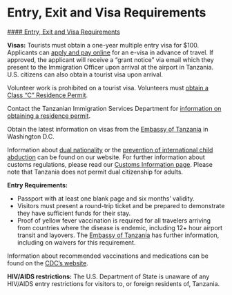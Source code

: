 # Entry, Exit and Visa Requirements

[#### Entry, Exit and Visa Requirements](javascript:void(0); "Entry, Exit and Visa Requirements")

**Visas:** Tourists must obtain a one-year multiple entry visa for $100. Applicants can [apply and pay online](http://www.immigration.go.tz/) for an e-visa in advance of travel. If approved, the applicant will receive a “grant notice” via email which they present to the Immigration Officer upon arrival at the airport in Tanzania. U.S. citizens can also obtain a tourist visa upon arrival.

Volunteer work is prohibited on a tourist visa. Volunteers must [obtain a Class “C” Residence Permit](https://www.immigration.go.tz/index.php/residence-permit-class-c).

Contact the Tanzanian Immigration Services Department for [information on obtaining a residence permit](https://immigration.go.tz/index.php/immigration-services/residence-permits).

Obtain the latest information on visas from the [Embassy of Tanzania](https://www.us.tzembassy.go.tz/) in Washington D.C.

Information about [dual nationality](https://travel.state.gov/content/travel/en/international-travel/before-you-go/travelers-with-special-considerations/Dual-Nationality-Travelers.html) or the [prevention of international child abduction](https://travel.state.gov/content/travel/en/International-Parental-Child-Abduction/prevention.html) can be found on our website. For further information about customs regulations, please read our [Customs Information page](https://travel.state.gov/content/travel/en/international-travel/before-you-go/customs-and-import.html). Please note that Tanzania does not permit dual citizenship for adults.

**Entry Requirements:**

* Passport with at least one blank page and six months’ validity.
* Visitors must present a round-trip ticket and be prepared to demonstrate they have sufficient funds for their stay.
* Proof of yellow fever vaccination is required for all travelers arriving from countries where the disease is endemic, including 12+ hour airport transit and layovers. The [Embassy of Tanzania](https://www.us.tzembassy.go.tz/services/immunization) has further information, including on waivers for this requirement.

Information about recommended vaccinations and medications can be found on the [CDC’s website](http://wwwnc.cdc.gov/travel/destinations/list).

**HIV/AIDS restrictions:** The U.S. Department of State is unaware of any HIV/AIDS entry restrictions for visitors to, or foreign residents of, Tanzania.